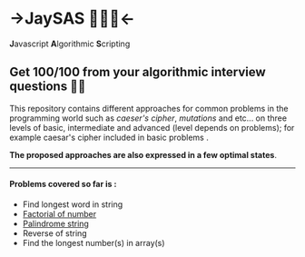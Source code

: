 # ->JaySAS 👨‍💻🔥<-
**J**avascript **A**lgorithmic **S**cripting  
   
   
## Get 100/100 from your algorithmic interview questions 🤟😎
This repository contains different approaches for common problems in the programming world such as *caeser's cipher*, *mutations* and etc... on three levels of basic, intermediate and advanced (level depends on problems); for example caesar's cipher included in basic problems .  


**The proposed approaches are also expressed in a few optimal states**.   
   
***  
   

#### Problems covered so far is :   
* Find longest word in string
* [Factorial of number](https://en.wikipedia.org/wiki/Factorial)
* [Palindrome string](https://en.wikipedia.org/wiki/Palindrome)
* Reverse of string
* Find the longest number(s) in array(s)
